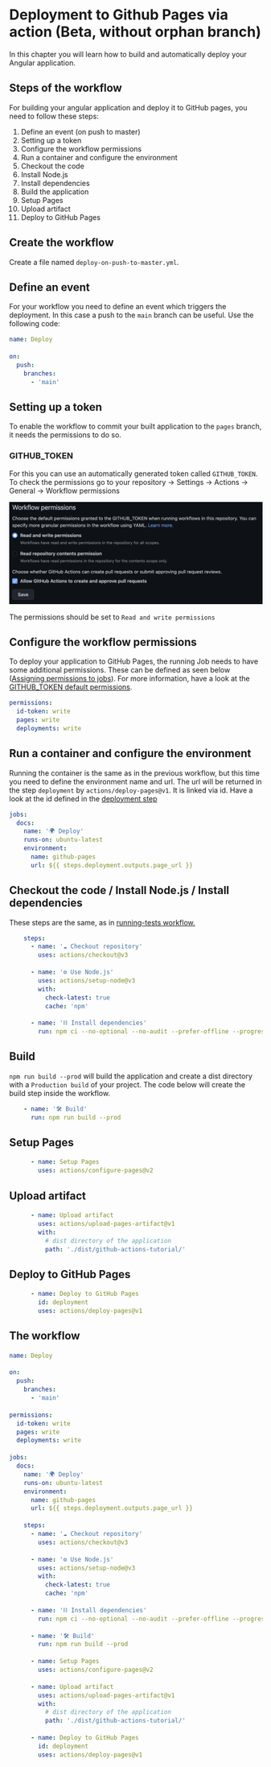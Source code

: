 # Deployment to Github Pages via action (Beta, without orphan branch)
In this chapter you will learn how to build and automatically deploy your Angular application.

## Steps of the workflow
For building your angular application and deploy it to GitHub pages, you need to follow these steps:
1. Define an event (on push to master)
2. Setting up a token
3. Configure the workflow permissions
4. Run a container and configure the environment
5. Checkout the code
6. Install Node.js
7. Install dependencies
8. Build the application
9. Setup Pages
10. Upload artifact
11. Deploy to GitHub Pages

## Create the workflow
Create a file named `deploy-on-push-to-master.yml`.

## Define an event
For your workflow you need to define an event which triggers the deployment.
In this case a push to the `main` branch can be useful. Use the following code:
```yml
name: Deploy

on:
  push:
    branches:
      - 'main'
```
## Setting up a token
To enable the workflow to commit your built application to the `pages` branch, it needs the permissions to do so.

### GITHUB_TOKEN
For this you can use an automatically generated token called `GITHUB_TOKEN`.
To check the permissions go to your repository &rarr; Settings &rarr; Actions &rarr; General &rarr; Workflow permissions  

![](assets/workflow-permissions.png)  

The permissions should be set to `Read and write permissions`

## Configure the workflow permissions
To deploy your application to GitHub Pages, the running Job needs to have some additional permissions. These can be defined as seen below ([Assigning permissions to jobs](https://docs.github.com/en/actions/using-jobs/assigning-permissions-to-jobs)).
For more information, have a look at the [GITHUB_TOKEN default permissions](https://docs.github.com/en/actions/security-guides/automatic-token-authentication#permissions-for-the-github_token).

```yml
permissions:
  id-token: write
  pages: write
  deployments: write
```

## Run a container and configure the environment
Running the container is the same as in the previous workflow,
but this time you need to define the environment name and url.
The url will be returned in the step `deployment` by `actions/deploy-pages@v1`. It is linked via id.
Have a look at the id defined in the [deployment step](./github-pages-action-beta.md#deploy_to_github_pages)

```yml
jobs:
  docs:
    name: '🌍 Deploy'
    runs-on: ubuntu-latest
    environment:
      name: github-pages
      url: ${{ steps.deployment.outputs.page_url }}
```

## Checkout the code / Install Node.js / Install dependencies
These steps are the same, as in [running-tests workflow.](deployment-to-github-pages.md)

```yml
    steps:
      - name: '☁️ Checkout repository'
        uses: actions/checkout@v3

      - name: '⚙️ Use Node.js'
        uses: actions/setup-node@v3
        with:
          check-latest: true
          cache: 'npm'

      - name: '⛓️ Install dependencies'
        run: npm ci --no-optional --no-audit --prefer-offline --progress=false
```

## Build 
`npm run build --prod` will build the application and create a dist directory with a `Production build` of your project.
The code below will create the build step inside the workflow.

```yml
    - name: '🛠️ Build'
      run: npm run build --prod
```

## Setup Pages

```yml
      - name: Setup Pages
        uses: actions/configure-pages@v2
```

## Upload artifact

```yml
      - name: Upload artifact
        uses: actions/upload-pages-artifact@v1
        with:
          # dist directory of the application
          path: './dist/github-actions-tutorial/'
```

## Deploy to GitHub Pages

```yml
      - name: Deploy to GitHub Pages
        id: deployment
        uses: actions/deploy-pages@v1
```




## The workflow
```yml
name: Deploy

on:
  push:
    branches:
      - 'main'

permissions:
  id-token: write
  pages: write
  deployments: write

jobs:
  docs:
    name: '🌍 Deploy'
    runs-on: ubuntu-latest
    environment:
      name: github-pages
      url: ${{ steps.deployment.outputs.page_url }}

    steps:
      - name: '☁️ Checkout repository'
        uses: actions/checkout@v3

      - name: '⚙️ Use Node.js'
        uses: actions/setup-node@v3
        with:
          check-latest: true
          cache: 'npm'

      - name: '⛓️ Install dependencies'
        run: npm ci --no-optional --no-audit --prefer-offline --progress=false

      - name: '🛠️ Build'
        run: npm run build --prod

      - name: Setup Pages
        uses: actions/configure-pages@v2

      - name: Upload artifact
        uses: actions/upload-pages-artifact@v1
        with:
          # dist directory of the application
          path: './dist/github-actions-tutorial/'

      - name: Deploy to GitHub Pages
        id: deployment
        uses: actions/deploy-pages@v1
```
